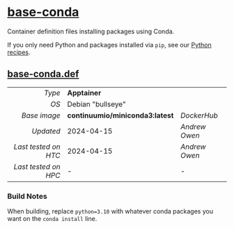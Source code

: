 # [base-conda](/software/Conda/base-conda)

Container definition files installing packages using Conda.

If you only need Python and packages installed via `pip`, see our [Python recipes](/software/Python). 

## [base-conda.def](base-conda.def)

| | | |
| ---: | :--- | :--- |
| *Type* | **Apptainer** | |
| *OS* | Debian "bullseye" | |
| *Base image* | **continuumio/miniconda3:latest** | *DockerHub* |
| *Updated* | 2024-04-15 | *Andrew Owen* |
| *Last tested on HTC* | 2024-04-15 | *Andrew Owen* |
| *Last tested on HPC* | - | - |

### Build Notes

When building, replace `python=3.10` with whatever conda packages you want on the `conda install` line. 